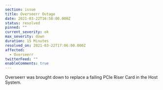```yaml
---
section: issue
title: Overseerr Outage
date: 2021-03-22T16:50:00.000Z
status: resolved
pinned: ""
current_severity: ok
max_severity: down
duration: 15 Minutes
resolved_on: 2021-03-22T17:06:00.000Z
affected:
  - Overseerr
twitterFeed: ""
enableComments: true
---
```

Overseerr was brought down to replace a failing PCIe Riser Card in the Host System.